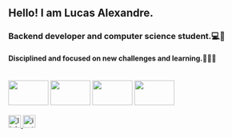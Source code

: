 <h2 align="left">Hello! I am Lucas Alexandre.</h2>

<h3 align="left">Backend developer and computer science student.💻📖</h3>

<h4 align="left">Disciplined and focused on new challenges and learning.🧑🏽‍💻</h4>
<br>
<div align="left">
<img src="https://cdn.jsdelivr.net/gh/devicons/devicon@latest/icons/nodejs/nodejs-original-wordmark.svg" height="50" width="80"></i>
<img src="https://cdn.jsdelivr.net/gh/devicons/devicon@latest/icons/javascript/javascript-original.svg" height="50" width="80"></i>
<img src="https://cdn.jsdelivr.net/gh/devicons/devicon@latest/icons/java/java-original.svg" height="50" width="80" />
  <img src="https://cdn.jsdelivr.net/gh/devicons/devicon@latest/icons/mongodb/mongodb-original.svg" height="50" width="80" />
</div>
<br>
<div>
<a href="https://www.linkedin.com/in/lucas-de-souza-1a1363241/" target="_blank">
<img src="https://img.shields.io/static/v1?message=LinkedIn&logo=linkedin&label=&color=0077B5&logoColor=white&labelColor=18597a&style=for-the-badge" height="25" alt="linkedin logo"  />   
</a>
<a href="https://www.instagram.com/souz_lucasss/" target="_blank">
    <img src="https://img.shields.io/static/v1?message=Instagram&logo=instagram&label=&color=E4405F&logoColor=white&labelColor=99374b&style=for-the-badge" height="25" alt="instagram logo"  />
  </a>
  <a href="https://www.instagram.com/souz_lucasss/" target="_blank">
    
  </a>
  
</div>
